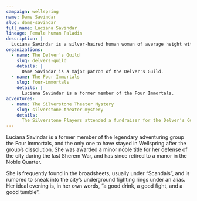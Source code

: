 ```yaml
---
campaign: wellspring
name: Dame Savindar
slug: dame-savindar
full_name: Luciana Savindar
lineage: Female human Paladin
description: |
  Luciana Savindar is a silver-haired human woman of average height with an impressive physique. She carries more than a few scars from her long adventuring career, and prefers trousers and leather to the fancy clothers of her nominal social stratum.
organizations:
  - name: The Delver's Guild
    slug: delvers-guild
    details: |
      Dame Savindar is a major patron of the Delver's Guild.
  - name: The Four Immortals
    slug: four-immortals
    details: |
      Luciana Savindar is a former member of the Four Immortals.
adventures:
  - name: The Silverstone Theater Mystery
    slug: silverstone-theater-mystery
    details:
      The Silverstone Players attended a fundraiser for the Delver's Guild at her manor, and spoke with her about her former companion Vistra Silverstone.
---
```


Luciana Savindar is a former member of the legendary adventuring group the Four Immortals, and the only one to have stayed in Wellspring after the group’s dissolution. She was awarded a minor noble title for her defense of the city during the last Sherem War, and has since retired to a manor in the Noble Quarter.

She is frequently found in the broadsheets, usually under “Scandals”, and is rumored to sneak into the city’s underground fighting rings under an alias. Her ideal evening is, in her own words, “a good drink, a good fight, and a good tumble”.
